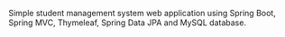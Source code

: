 Simple student management system web application using Spring Boot, Spring MVC, Thymeleaf, Spring Data JPA and MySQL database.
